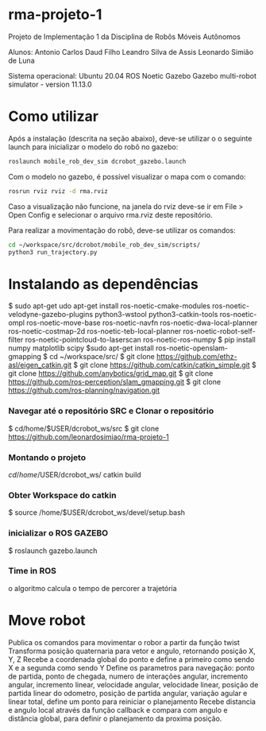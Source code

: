 # rma-projeto-1
Projeto de Implementação 1 da Disciplina de Robôs Móveis Autônomos

Alunos:
Antonio Carlos Daud Filho
Leandro Silva de Assis
Leonardo Simião de Luna

Sistema operacional:	Ubuntu 20.04
ROS	Noetic
Gazebo	Gazebo multi-robot simulator - version 11.13.0

# Como utilizar
Após a instalação (descrita na seção abaixo), deve-se utilizar o o seguinte launch para inicializar o modelo do robô no gazebo:
```bash
roslaunch mobile_rob_dev_sim dcrobot_gazebo.launch
```
Com o modelo no gazebo, é possível visualizar o mapa com o comando:
```bash
rosrun rviz rviz -d rma.rviz
```
Caso a visualização não funcione, na janela do rviz deve-se ir em File > Open Config e selecionar o arquivo rma.rviz deste repositório.

Para realizar a movimentação do robô, deve-se utilizar os comandos:
```bash
cd ~/workspace/src/dcrobot/mobile_rob_dev_sim/scripts/
python3 run_trajectory.py
```

# Instalando as dependências
$ sudo apt-get udo apt-get install ros-noetic-cmake-modules ros-noetic-velodyne-gazebo-plugins python3-wstool python3-catkin-tools ros-noetic-ompl ros-noetic-move-base ros-noetic-navfn ros-noetic-dwa-local-planner ros-noetic-costmap-2d ros-noetic-teb-local-planner ros-noetic-robot-self-filter ros-noetic-pointcloud-to-laserscan ros-noetic-ros-numpy
$ pip install numpy matplotlib scipy
$sudo apt-get install ros-noetic-openslam-gmapping
$ cd ~/workspace/src/
$ git clone https://github.com/ethz-asl/eigen_catkin.git
$ git clone https://github.com/catkin/catkin_simple.git
$ git clone https://github.com/anybotics/grid_map.git
$ git clone https://github.com/ros-perception/slam_gmapping.git
$ git clone https://github.com/ros-planning/navigation.git

### Navegar até o repositório SRC e Clonar o repositório
$ cd/home/$USER/dcrobot_ws/src
$ git clone https://github.com/leonardosimiao/rma-projeto-1

### Montando o projeto
$cd /home/$USER/dcrobot_ws/
catkin build

### Obter Workspace do catkin
$ source /home/$USER/dcrobot_ws/devel/setup.bash

### inicializar o ROS GAZEBO
$ roslaunch gazebo.launch

### Time in ROS
o algoritmo calcula o tempo de percorer a trajetória 

# Move robot
Publica os comandos para movimentar o robor a partir da função twist
Transforma posição quaternaria para vetor e angulo, retornando posição X, Y, Z
Recebe a coordenada global do ponto e define a primeiro como sendo X e a segunda como sendo Y
Define os parametros para navegação: ponto de partida, ponto de chegada, numero de interações angular, incremento angular, incremento linear, velocidade angular, velocidade linear, posição de partida linear do odometro, posição de partida angular, variação agular e linear total, define um ponto para reiniciar o planejamento
Recebe distancia e angulo local através da função callback e compara com angulo e distância global, para definir o planejamento da proxima posição. 
